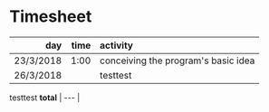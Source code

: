 # Timesheet
day | time | activity
---:|---:|:---
23/3/2018 | 1:00 | conceiving the program's basic idea
26/3/2018 | | testtest
testtest
**total** | --- |
